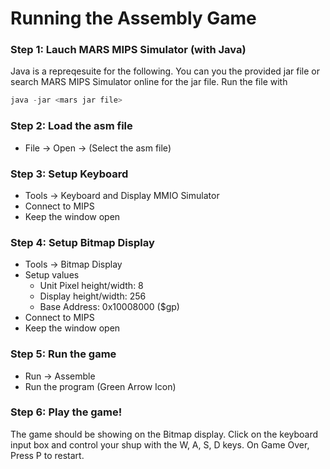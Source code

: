 
# Running the Assembly Game
### Step 1: Lauch MARS MIPS Simulator (with Java)
Java is a repreqesuite for the following. You can you the provided jar file or search MARS MIPS Simulator online for the jar file. Run the file with
 ```java
java -jar <mars jar file>
```


### Step 2: Load the asm file
- File -> Open -> (Select the asm file)

### Step 3: Setup Keyboard
- Tools -> Keyboard and Display MMIO Simulator
- Connect to MIPS
- Keep the window open

### Step 4: Setup Bitmap Display
- Tools -> Bitmap Display
- Setup values 
	- Unit Pixel height/width: 8
	- Display height/width: 256
	- Base Address: 0x10008000 ($gp)
- Connect to MIPS
- Keep the window open

### Step 5: Run the game 
- Run -> Assemble
- Run the program (Green Arrow Icon)

### Step 6: Play the game!
The game should be showing on the Bitmap display.
Click on the keyboard input box and control your shup with the W, A, S, D keys.
On Game Over, Press P to restart.
